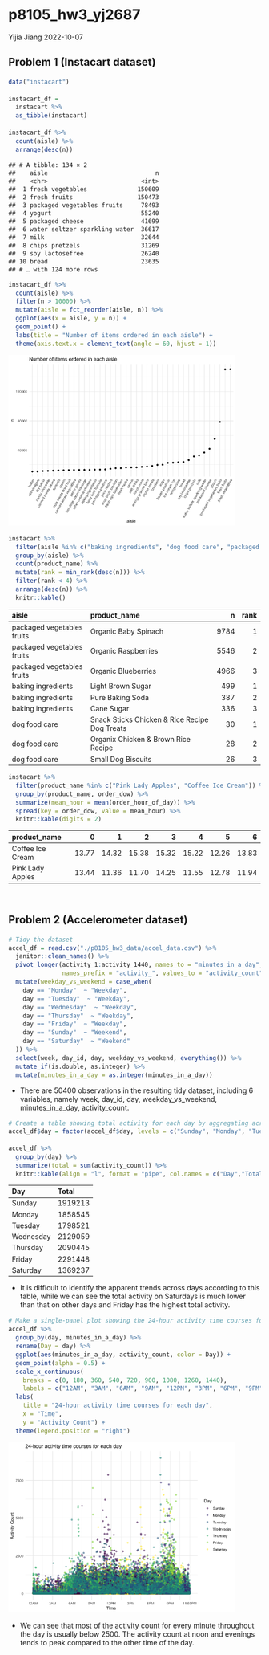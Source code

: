 p8105_hw3_yj2687
================
Yijia Jiang
2022-10-07

## Problem 1 (Instacart dataset)

``` r
data("instacart")

instacart_df = 
  instacart %>% 
  as_tibble(instacart)

instacart_df %>% 
  count(aisle) %>% 
  arrange(desc(n))
```

    ## # A tibble: 134 × 2
    ##    aisle                              n
    ##    <chr>                          <int>
    ##  1 fresh vegetables              150609
    ##  2 fresh fruits                  150473
    ##  3 packaged vegetables fruits     78493
    ##  4 yogurt                         55240
    ##  5 packaged cheese                41699
    ##  6 water seltzer sparkling water  36617
    ##  7 milk                           32644
    ##  8 chips pretzels                 31269
    ##  9 soy lactosefree                26240
    ## 10 bread                          23635
    ## # … with 124 more rows

``` r
instacart_df %>% 
  count(aisle) %>% 
  filter(n > 10000) %>% 
  mutate(aisle = fct_reorder(aisle, n)) %>% 
  ggplot(aes(x = aisle, y = n)) + 
  geom_point() + 
  labs(title = "Number of items ordered in each aisle") +
  theme(axis.text.x = element_text(angle = 60, hjust = 1))
```

<img src="p8105_hw3_yj2687_files/figure-gfm/unnamed-chunk-1-1.png" width="90%" />

``` r
instacart %>% 
  filter(aisle %in% c("baking ingredients", "dog food care", "packaged vegetables fruits")) %>%
  group_by(aisle) %>% 
  count(product_name) %>% 
  mutate(rank = min_rank(desc(n))) %>% 
  filter(rank < 4) %>% 
  arrange(desc(n)) %>%
  knitr::kable()
```

| aisle                      | product_name                                  |    n | rank |
|:---------------------------|:----------------------------------------------|-----:|-----:|
| packaged vegetables fruits | Organic Baby Spinach                          | 9784 |    1 |
| packaged vegetables fruits | Organic Raspberries                           | 5546 |    2 |
| packaged vegetables fruits | Organic Blueberries                           | 4966 |    3 |
| baking ingredients         | Light Brown Sugar                             |  499 |    1 |
| baking ingredients         | Pure Baking Soda                              |  387 |    2 |
| baking ingredients         | Cane Sugar                                    |  336 |    3 |
| dog food care              | Snack Sticks Chicken & Rice Recipe Dog Treats |   30 |    1 |
| dog food care              | Organix Chicken & Brown Rice Recipe           |   28 |    2 |
| dog food care              | Small Dog Biscuits                            |   26 |    3 |

``` r
instacart %>%
  filter(product_name %in% c("Pink Lady Apples", "Coffee Ice Cream")) %>%
  group_by(product_name, order_dow) %>%
  summarize(mean_hour = mean(order_hour_of_day)) %>%
  spread(key = order_dow, value = mean_hour) %>%
  knitr::kable(digits = 2)
```

| product_name     |     0 |     1 |     2 |     3 |     4 |     5 |     6 |
|:-----------------|------:|------:|------:|------:|------:|------:|------:|
| Coffee Ice Cream | 13.77 | 14.32 | 15.38 | 15.32 | 15.22 | 12.26 | 13.83 |
| Pink Lady Apples | 13.44 | 11.36 | 11.70 | 14.25 | 11.55 | 12.78 | 11.94 |

 

## Problem 2 (Accelerometer dataset)

``` r
# Tidy the dataset
accel_df = read.csv("./p8105_hw3_data/accel_data.csv") %>%
  janitor::clean_names() %>%
  pivot_longer(activity_1:activity_1440, names_to = "minutes_in_a_day", 
               names_prefix = "activity_", values_to = "activity_count") %>% 
  mutate(weekday_vs_weekend = case_when(
    day == "Monday"  ~ "Weekday",
    day == "Tuesday"  ~ "Weekday",
    day == "Wednesday"  ~ "Weekday",
    day == "Thursday"  ~ "Weekday",
    day == "Friday"  ~ "Weekday",
    day == "Sunday"  ~ "Weekend",
    day == "Saturday"  ~ "Weekend"
  )) %>% 
  select(week, day_id, day, weekday_vs_weekend, everything()) %>% 
  mutate_if(is.double, as.integer) %>%
  mutate(minutes_in_a_day = as.integer(minutes_in_a_day))
```

-   There are 50400 observations in the resulting tidy dataset,
    including 6 variables, namely week, day_id, day, weekday_vs_weekend,
    minutes_in_a\_day, activity_count.

``` r
# Create a table showing total activity for each day by aggregating across minutes
accel_df$day = factor(accel_df$day, levels = c("Sunday", "Monday", "Tuesday", "Wednesday", "Thursday", "Friday", "Saturday"))

accel_df %>% 
  group_by(day) %>% 
  summarize(total = sum(activity_count)) %>% 
  knitr::kable(align = "l", format = "pipe", col.names = c("Day","Total"))
```

| Day       | Total   |
|:----------|:--------|
| Sunday    | 1919213 |
| Monday    | 1858545 |
| Tuesday   | 1798521 |
| Wednesday | 2129059 |
| Thursday  | 2090445 |
| Friday    | 2291448 |
| Saturday  | 1369237 |

-   It is difficult to identify the apparent trends across days
    according to this table, while we can see the total activity on
    Saturdays is much lower than that on other days and Friday has the
    highest total activity.

``` r
# Make a single-panel plot showing the 24-hour activity time courses for each day and use color to indicate day of the week. 
accel_df %>% 
  group_by(day, minutes_in_a_day) %>%
  rename(Day = day) %>%
  ggplot(aes(minutes_in_a_day, activity_count, color = Day)) +
  geom_point(alpha = 0.5) +
  scale_x_continuous(
    breaks = c(0, 180, 360, 540, 720, 900, 1080, 1260, 1440),
    labels = c("12AM", "3AM", "6AM", "9AM", "12PM", "3PM", "6PM", "9PM", "11:59PM")) + 
  labs(
    title = "24-hour activity time courses for each day",
    x = "Time",
    y = "Activity Count") +
  theme(legend.position = "right")
```

<img src="p8105_hw3_yj2687_files/figure-gfm/unnamed-chunk-4-1.png" width="90%" />

-   We can see that most of the activity count for every minute
    throughout the day is usually below 2500. The activity count at noon
    and evenings tends to peak compared to the other time of the day.

 

